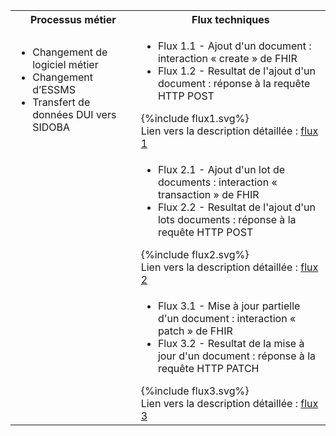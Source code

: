 <table style="width:100%">
  <tr>
    <th>Processus métier</th>
    <th>Flux techniques</th>
  </tr>
  <tr>
    <td>
      <ul>
      <li>Changement de logiciel métier</li>
      <li>Changement d’ESSMS</li>
      <li>Transfert de données DUI vers SIDOBA</li>
      </ul>
    </td>
    <td>
      <ul>
      <li>Flux 1.1 - Ajout d'un document : interaction « create » de FHIR</li>
      <li>Flux 1.2 - Resultat de l'ajout d'un document : réponse à la requête HTTP POST</li>
      </ul>
      {%include flux1.svg%} <br>
      Lien vers la description détaillée : <a href="st_flux1.html">flux 1</a>
    </td>
  </tr>
  <tr>
    <td></td>
    <td>
      <ul>
      <li>Flux 2.1 - Ajout d'un lot de documents : interaction « transaction » de FHIR</li>
      <li>Flux 2.2 - Resultat de l'ajout d'un lots documents : réponse à la requête HTTP POST</li>
      </ul>
      {%include flux2.svg%} <br>
      Lien vers la description détaillée : <a href="st_flux2.html">flux 2</a>
    </td>
  </tr>
  <tr>
    <td></td>
    <td>
      <ul>
      <li>Flux 3.1 - Mise à jour partielle d'un document : interaction « patch » de FHIR</li>
      <li>Flux 3.2 - Resultat de la mise à jour d'un document : réponse à la requête HTTP PATCH</li>
      </ul>
      {%include flux3.svg%} <br>
      Lien vers la description détaillée : <a href="st_flux3.html">flux 3</a>
    </td>
  </tr>
</table>